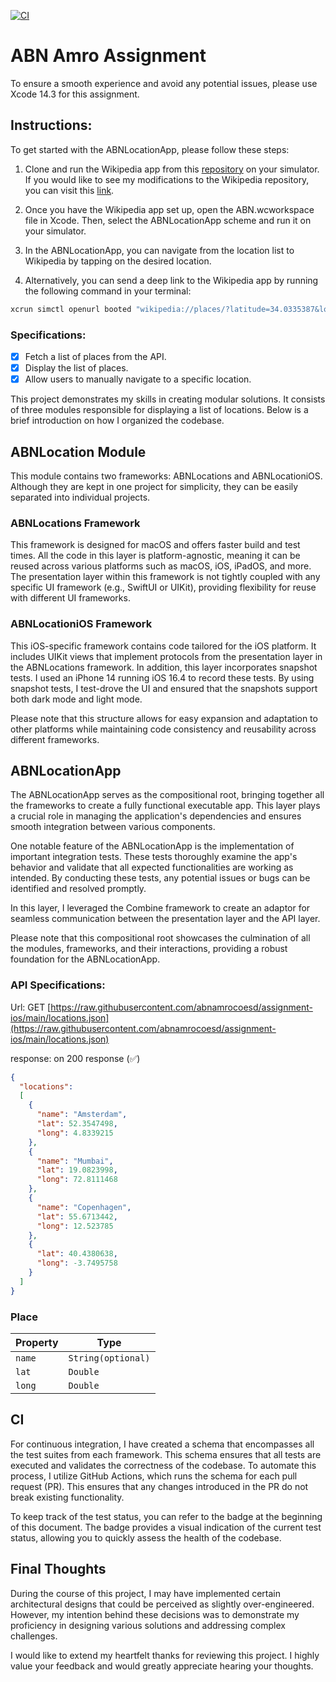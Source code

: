 [![CI](https://github.com/amirtutunchi/ABNAssignment/actions/workflows/CI.yml/badge.svg?branch=main)](https://github.com/amirtutunchi/ABNAssignment/actions/workflows/CI.yml)

# ABN Amro Assignment

To ensure a smooth experience and avoid any potential issues, please use Xcode 14.3 for this assignment.


## Instructions:

To get started with the ABNLocationApp, please follow these steps:

1. Clone and run the Wikipedia app from this [repository](https://github.com/amirtutunchi/wikipedia-iOS) on your simulator. If you would like to see my modifications to the Wikipedia repository, you can visit this [link](https://github.com/amirtutunchi/wikipedia-iOS/commit/f6645d4ed7784f9f4268fe91d5ac4241146cb1ce).

2. Once you have the Wikipedia app set up, open the ABN.wcworkspace file in Xcode. Then, select the ABNLocationApp scheme and run it on your simulator.

3. In the ABNLocationApp, you can navigate from the location list to Wikipedia by tapping on the desired location.

4. Alternatively, you can send a deep link to the Wikipedia app by running the following command in your terminal:

```bash
xcrun simctl openurl booted "wikipedia://places/?latitude=34.0335387&longitude=-118.8366035"
```

### Specifications:

- [x] Fetch a list of places from the API.
- [x] Display the list of places.
- [x] Allow users to manually navigate to a specific location.

This project demonstrates my skills in creating modular solutions. It consists of three modules responsible for displaying a list of locations. Below is a brief introduction on how I organized the codebase.

## ABNLocation Module
This module contains two frameworks: ABNLocations and ABNLocationiOS. Although they are kept in one project for simplicity, they can be easily separated into individual projects.

### ABNLocations Framework
This framework is designed for macOS and offers faster build and test times. All the code in this layer is platform-agnostic, meaning it can be reused across various platforms such as macOS, iOS, iPadOS, and more. The presentation layer within this framework is not tightly coupled with any specific UI framework (e.g., SwiftUI or UIKit), providing flexibility for reuse with different UI frameworks.

### ABNLocationiOS Framework
This iOS-specific framework contains code tailored for the iOS platform. It includes UIKit views that implement protocols from the presentation layer in the ABNLocations framework. In addition, this layer incorporates snapshot tests. I used an iPhone 14 running iOS 16.4 to record these tests. By using snapshot tests, I test-drove the UI and ensured that the snapshots support both dark mode and light mode.

Please note that this structure allows for easy expansion and adaptation to other platforms while maintaining code consistency and reusability across different frameworks.

## ABNLocationApp

The ABNLocationApp serves as the compositional root, bringing together all the frameworks to create a fully functional executable app. This layer plays a crucial role in managing the application's dependencies and ensures smooth integration between various components.

One notable feature of the ABNLocationApp is the implementation of important integration tests. These tests thoroughly examine the app's behavior and validate that all expected functionalities are working as intended. By conducting these tests, any potential issues or bugs can be identified and resolved promptly.

In this layer, I leveraged the Combine framework to create an adaptor for seamless communication between the presentation layer and the API layer.

Please note that this compositional root showcases the culmination of all the modules, frameworks, and their interactions, providing a robust foundation for the ABNLocationApp.


### API Specifications:
Url: GET [https://raw.githubusercontent.com/abnamrocoesd/assignment-ios/main/locations.json](https://raw.githubusercontent.com/abnamrocoesd/assignment-ios/main/locations.json)

response: on 200 response (✅) 
```json
{
  "locations": 
  [
    {
      "name": "Amsterdam",
      "lat": 52.3547498,
      "long": 4.8339215
    },
    {
      "name": "Mumbai",
      "lat": 19.0823998,
      "long": 72.8111468
    },
    {
      "name": "Copenhagen",
      "lat": 55.6713442,
      "long": 12.523785
    },
    {
      "lat": 40.4380638,
      "long": -3.7495758
    }
  ]
}
```
### Place

|Property|Type|
|-----|-----|
|`name`| `String(optional)`|
|`lat`|`Double`|
|`long`|`Double`|

## CI

For continuous integration, I have created a schema that encompasses all the test suites from each framework. This schema ensures that all tests are executed and validates the correctness of the codebase. To automate this process, I utilize GitHub Actions, which runs the schema for each pull request (PR). This ensures that any changes introduced in the PR do not break existing functionality.

To keep track of the test status, you can refer to the badge at the beginning of this document. The badge provides a visual indication of the current test status, allowing you to quickly assess the health of the codebase.

## Final Thoughts

During the course of this project, I may have implemented certain architectural designs that could be perceived as slightly over-engineered. However, my intention behind these decisions was to demonstrate my proficiency in designing various solutions and addressing complex challenges.

I would like to extend my heartfelt thanks for reviewing this project. I highly value your feedback and would greatly appreciate hearing your thoughts.
